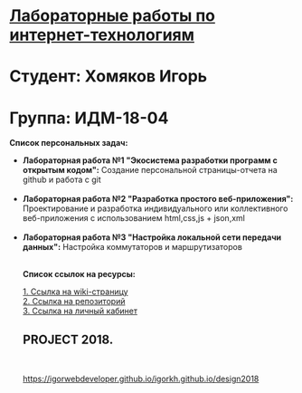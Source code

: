 # <ins>Лабораторные работы по интернет-технологиям</ins>
# Студент: Хомяков Игорь 
# Группа: ИДМ-18-04

<strong>Список персональных задач:</strong>

<ul>
<li><strong>Лабораторная работа №1 "Экосистема разработки программ с открытым кодом":</strong> Создание персональной страницы-отчета на github и работа с git</li><br>

<li><strong>Лабораторная работа №2 "Разработка простого веб-приложения":</strong> Проектирование и разработка индивидуального или коллективного веб-приложения с использованием html,css,js + json,xml</li><br>

<li><strong>Лабораторная работа №3 "Настройка локальной сети передачи данных":</strong> Настройка коммутаторов и маршрутизаторов</li><br>

<strong>Список ссылок на ресурсы:</strong>

[1. Ссылка на wiki-страницу](https://github.com/igorWEBdeveloper/igorkh.github.io/wiki)<br>
[2. Ссылка на репозиторий](https://github.com/igorWEBdeveloper/igorkh.github.io)<br>
[3. Ссылка на личный кабинет](https://github.com/igorWEBdeveloper)<br>

<h2>PROJECT 2018.</h2><br>

https://igorwebdeveloper.github.io/igorkh.github.io/design2018
